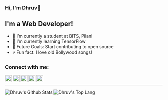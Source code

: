 ### Hi, I'm Dhruv👋

## I'm a Web Developer!
- 🔭 I’m currently a student at BITS, Pilani
- 🌱 I’m currently learning TensorFlow
- 🥅 Future Goals: Start contributing to open source
- ⚡ Fun fact: I love old Bollywood songs!

### Connect with me:

[<img align="left" href="mailto:dhruv.noida175@gmail.com?subject=Contact using GitHub" alt="Mail Dhruv | Email" width="22px" src="https://cdn.jsdelivr.net/npm/simple-icons@v3/icons/gmail.svg" />][gmail]
[<img align="left" alt="Dhruv | Facebook" width="22px" src="https://cdn.jsdelivr.net/npm/simple-icons@v3/icons/facebook.svg" />][facebook]
[<img align="left" alt="Dhruv | Twitter" width="22px" src="https://cdn.jsdelivr.net/npm/simple-icons@v3/icons/twitter.svg" />][twitter]
[<img align="left" alt="Dhruv | LinkedIn" width="22px" src="https://cdn.jsdelivr.net/npm/simple-icons@v3/icons/linkedin.svg" />][linkedin]
[<img align="left" alt="Dhruv | Instagram" width="22px" src="https://cdn.jsdelivr.net/npm/simple-icons@v3/icons/instagram.svg" />][instagram]

<br />

---

<a href="https://github.com/anuraghazra/github-readme-stats">
    <img align="left" alt="Dhruv's Github Stats" src="https://github-readme-stats.vercel.app/api?username=thedhruvrawat&show_icons=true&hide=stars,issues&count_private=true&show_icons=true&hide_border=true" />
</a>
<a href="https://github.com/anuraghazra/convoychat">
    <img align="left" alt="Dhruv's Top Lang" src="https://github-readme-stats.vercel.app/api/top-langs/?username=thedhruvrawat&show_icons=true&hide_border=true&layout=compact" />
</a>

[gmail]: mailto:dhruv.noida175@gmail.com
[facebook]: https://www.facebook.com/thedhruvrawat/
[twitter]: https://twitter.com/thedhruvrawat/
[instagram]: https://instagram.com/thedhruvrawat/
[linkedin]: https://www.linkedin.com/in/thedhruvrawat/
